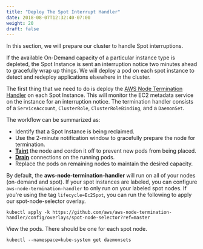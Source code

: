 ```yaml
---
title: "Deploy The Spot Interrupt Handler"
date: 2018-08-07T12:32:40-07:00
weight: 20
draft: false
---
```


In this section, we will prepare our cluster to handle Spot interruptions.

If the available On-Demand capacity of a particular instance type is depleted, the Spot Instance is sent an interruption notice two minutes ahead to gracefully wrap up things. We will deploy a pod on each spot instance to detect and redeploy applications elsewhere in the cluster.

The first thing that we need to do is deploy the [AWS Node Termination Handler](https://github.com/aws/aws-node-termination-handler) on each Spot Instance. This will monitor the EC2 metadata service on the instance for an interruption notice.
The termination handler consists of a `ServiceAccount`, `ClusterRole`, `ClusterRoleBinding`, and a `DaemonSet`.

The workflow can be summarized as:

* Identify that a Spot Instance is being reclaimed.
* Use the 2-minute notification window to gracefully prepare the node for termination.
* [**Taint**](https://kubernetes.io/docs/concepts/configuration/taint-and-toleration/) the node and cordon it off to prevent new pods from being placed.
* [**Drain**](https://kubernetes.io/docs/tasks/administer-cluster/safely-drain-node/) connections on the running pods.
* Replace the pods on remaining nodes to maintain the desired capacity.

By default, the **aws-node-termination-handler** will run on all of your nodes (on-demand and spot). If your spot instances are labeled, you can configure `aws-node-termination-handler` to only run on your labeled spot nodes. If you're using the tag `lifecycle=Ec2Spot`, you can run the following to apply our spot-node-selector overlay.

```
kubectl apply -k https://github.com/aws/aws-node-termination-handler/config/overlays/spot-node-selector?ref=master
```

View the pods. There should be one for each spot node.

```
kubectl --namespace=kube-system get daemonsets 
```